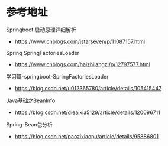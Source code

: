 # 参考地址
Springboot 启动原理详细解析
- https://www.cnblogs.com/jstarseven/p/11087157.html

Spring SpringFactoriesLoader
- https://www.cnblogs.com/haizhilangzi/p/12797577.html

学习篇-springboot-SpringFactoriesLoader
- https://blog.csdn.net/u012365780/article/details/105415447

Java基础之BeanInfo
- https://blog.csdn.net/dieaixia5129/article/details/120096711

Spring-Bean包分析
- https://blog.csdn.net/paozixiaopu/article/details/95886801
